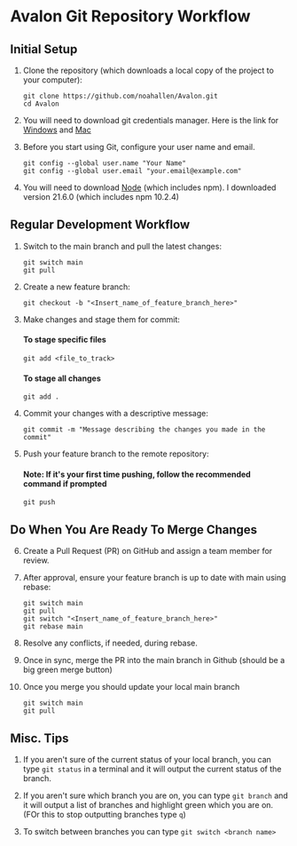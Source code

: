 # Avalon Git Repository Workflow

## Initial Setup

1. Clone the repository (which downloads a local copy of the project to your computer):

   ```
   git clone https://github.com/noahallen/Avalon.git
   cd Avalon
   ```

2. You will need to download git credentials manager.
   Here is the link for [Windows](https://gitforwindows.org/) and [Mac](https://gitforwindows.org/)

3. Before you start using Git, configure your user name and email.

   ```
   git config --global user.name "Your Name"
   git config --global user.email "your.email@example.com"
   ```

4. You will need to download [Node](https://nodejs.org/en/download/current) (which includes npm). I downloaded version 21.6.0 (which includes npm 10.2.4)

## Regular Development Workflow

1. Switch to the main branch and pull the latest changes:

   ```
   git switch main
   git pull
   ```

2. Create a new feature branch:

   ```
   git checkout -b "<Insert_name_of_feature_branch_here>"
   ```

3. Make changes and stage them for commit:

   #### To stage **specific** files

   ```
   git add <file_to_track>
   ```

   #### To stage **all** changes

   ```
   git add .
   ```

4. Commit your changes with a descriptive message:

   ```
   git commit -m "Message describing the changes you made in the commit"
   ```

5. Push your feature branch to the remote repository:
   #### **Note: If it's your first time pushing, follow the recommended command if prompted**
   ```
   git push
   ```

## Do When You Are Ready To Merge Changes

6. Create a Pull Request (PR) on GitHub and assign a team member for review.

7. After approval, ensure your feature branch is up to date with main using rebase:

   ```
   git switch main
   git pull
   git switch "<Insert_name_of_feature_branch_here>"
   git rebase main
   ```

8. Resolve any conflicts, if needed, during rebase.

9. Once in sync, merge the PR into the main branch in Github (should be a big green merge button)

10. Once you merge you should update your local main branch

    ```
    git switch main
    git pull
    ```

## Misc. Tips

1. If you aren't sure of the current status of your local branch, you can type `git status` in a terminal and it will output the current status of the branch.

2. If you aren't sure which branch you are on, you can type `git branch` and it will output a list of branches and highlight green which you are on. (FOr this to stop outputting branches type `q`)

3. To switch between branches you can type `git switch <branch name>`

